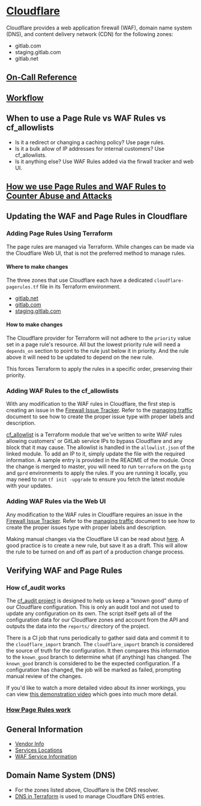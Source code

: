 # [Cloudflare](https://cloudflare.com)

Cloudflare provides a web application firewall (WAF), domain name system
(DNS), and content delivery network (CDN) for the following zones:

- gitlab.com
- staging.gitlab.com
- gitlab.net

## [On-Call Reference](https://gitlab.com/gitlab-com/gl-infra/infrastructure/-/issues/10986)

## [Workflow](https://gitlab.com/gitlab-com/gl-infra/infrastructure/-/issues/10993)

## When to use a Page Rule vs WAF Rules vs cf_allowlists

* Is it a redirect or changing a caching policy? Use page rules.
* Is it a bulk allow of IP addresses for internal customers? Use cf_allowlists.
* Is it anything else? Use WAF Rules added via the firwall tracker and web UI.

## [How we use Page Rules and WAF Rules to Counter Abuse and Attacks](https://gitlab.com/gitlab-com/gl-infra/infrastructure/-/issues/10277)

## Updating the WAF and Page Rules in Cloudflare

### Adding Page Rules Using Terraform
The page rules are managed via Terraform. While changes can be made via the
Cloudflare Web UI, that is not the preferred method to manage rules.

#### Where to make changes
The three zones that use Cloudflare each have a dedicated
`cloudflare-pagerules.tf` file in its Terraform environment.

* [gitlab.net](https://ops.gitlab.net/gitlab-com/gitlab-com-infrastructure/-/blob/master/environments/ops/cloudflare-pagerules.tf)
* [gitlab.com](https://ops.gitlab.net/gitlab-com/gitlab-com-infrastructure/-/blob/master/environments/gprd/cloudflare-pagerules.tf)
* [staging.gitlab.com](https://ops.gitlab.net/gitlab-com/gitlab-com-infrastructure/-/blob/master/environments/gstg/cloudflare-pagerules.tf)

#### How to make changes
The Cloudflare provider for Terraform will not adhere to the `priority` value
set in a page rule's resource. All but the lowest priority rule will need a
`depends_on` section to point to the rule just below it in priority. And the
rule above it will need to be updated to depend on the new rule.

This forces Terraform to apply the rules in a specific order, preserving their
priority.

### Adding WAF Rules to the cf_allowlists

With any modification to the WAF rules in Cloudflare, the first step is
creating an issue in the [Firewall Issue Tracker](https://gitlab.com/gitlab-com/gl-infra/cloudflare-firewall).
Refer to the [managing traffic](managing-traffic.md) document to see how to
create the proper issue type with proper labels and description.

[cf_allowlist](https://ops.gitlab.net/gitlab-com/gl-infra/terraform-modules/cf_allowlists)
is a Terraform module that we've written to write WAF rules allowing customers'
or GitLab service IPs to bypass Cloudflare and any block that it may cause. The
allowlist is handled in the `allowlist.json` of the linked module. To add an IP
to it, simply update the file with the required information. A sample entry is
provided in the README of the module. Once the change is merged to master, you
will need to run `terraform` on the `gstg` and `gprd` environments to apply the
rules. If you are running it locally, you may need to run `tf init -upgrade` to
ensure you fetch the latest module with your updates.

### Adding WAF Rules via the Web UI

Any modification to the WAF rules in Cloudflare requires an issue in the
[Firewall Issue Tracker](https://gitlab.com/gitlab-com/gl-infra/cloudflare-firewall).
Refer to the [managing traffic](managing-traffic.md) document to see how to
create the proper issues type with proper labels and description.

Making manual changes via the Cloudflare UI can be read about [here](https://developers.cloudflare.com/firewall/cf-dashboard/create-edit-delete-rules/).
A good practice is to create a new rule, but save it as a draft. This will
allow the rule to be turned on and off as part of a production change process.

## Verifying WAF and Page Rules

### How cf_audit works

The [cf_audit project](https://ops.gitlab.net/gitlab-com/gl-infra/cloudflare-audit-log)
is designed to help us keep a "known good" dump of our Cloudflare configuration.
This is only an audit tool and not used to update any configuration on its own.
The script itself gets all of the configuration data for our Cloudflare zones
and account from the API and outputs the data into the `reports/` directory of
the project.

There is a CI job that runs periodically to gather said data and commit it to
the `cloudflare_import` branch. The `cloudflare_import` branch is considered
the source of truth for the configuration. It then compares this information to
the `known_good` branch to determine what (if anything) has changed. The
`known_good` branch is considered to be the expected configuration. If a
configuration has changed, the job will be marked as failed, prompting manual
review of the changes.

If you'd like to watch a more detailed video about its inner workings, you can
view [this demonstration video](https://youtu.be/vTKyf-PS7Lo) which goes into
much more detail.

### [How Page Rules work](https://gitlab.com/gitlab-com/gl-infra/infrastructure/-/issues/10989)

## General Information
* [Vendor Info](./vendor.md)
* [Services Locations](./services-locations.md)
* [WAF Service Information](../waf/service-waf.md)

## Domain Name System (DNS)
* For the zones listed above, Cloudflare is the DNS resolver.
* [DNS in Terraform](https://ops.gitlab.net/gitlab-com/gitlab-com-infrastructure/-/tree/master/environments/dns) is used to manage Cloudflare DNS entries.

